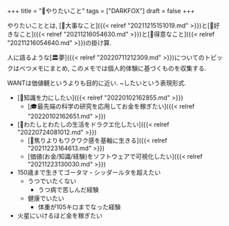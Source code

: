 +++
title = "🦊やりたいこと"
tags = ["DARKFOX"]
draft = false
+++

やりたいこととは, [🦊大事なこと]({{< relref "20211215151019.md" >}})と[🦊好きなこと]({{< relref "20211216054630.md" >}})と[🦊得意なこと]({{< relref "20211216054640.md" >}})の掛け算.

人に語るような[🏛夢]({{< relref "20220711212309.md" >}})についてのトピックはべつメモにまとめ, このメモでは個人的体験に基づくものを収集する.

WANTは価値観というよりも目的に近い. ~したいという表現形式.

-   [🦊知識を力にしたい]({{< relref "20220102162855.md" >}})
    -   [🎓最先端の科学の研究を応用してお金を稼ぎたい]({{< relref "20220102162651.md" >}})
-   [🦊わたしとわたしの生活をドラクエ化したい]({{< relref "20220724081012.md" >}})
    -   [🦊焦りよりもワクワク感を基軸に生きる]({{< relref "20211223164613.md" >}})
    -   [価値(お金/知識/経験)をソフトウェアで可視化したい]({{< relref "20211223130030.md" >}})
-   150歳まで生きてゴータマ・シッダールタを超えたい
    -   うつでいたくない
        -   うつ病で苦しんだ経験
    -   健康でいたい
        -   体重が105キロまでなった経験
-   火星にいけるほど金を稼ぎたい
